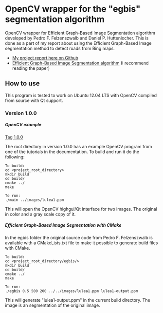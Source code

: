 OpenCV wrapper for the "egbis" segmentation algorithm
=====================================================
OpenCV wrapper for Efficient Graph-Based Image Segmentation algorithm developed
by Pedro F. Felzenszwalb and Daniel P. Huttenlocher. This is done as a part of my report about using the Efficient
Graph-Based Image segmentation method to detect roads from Bing maps.

* [My project report here on
  Github](https://github.com/christofferholmstedt/maa507-report-mathematics-behind-internet)
* [Efficient Graph-Based Image Segmentation
  algorithm](http://cs.brown.edu/~pff/segment/) (I recommend reading the paper)


How to use
----------
This program is tested to work on Ubuntu 12.04 LTS with OpenCV compiled from
source with Qt support.

### Version 1.0.0
##### OpenCV example
[Tag 1.0.0](https://github.com/christofferholmstedt/opencv-wrapper-egbis/tags)

The root directory in version 1.0.0 has an example OpenCV program from one of
the tutorials in the documentation. To build and run it do the following:

    To build:
    cd <project_root_directory>
    mkdir build
    cd build/
    cmake ../
    make

    To run:
    ./main ../images/lulea1.ppm

This will open the OpenCV highgui/Qt interface for two images. The original
in color and a gray scale copy of it.

##### Efficient Graph-Based Image Segmentation with CMake
In the egbis folder the original source code from Pedro F. Felzenszwalb is
available with a CMakeLists.txt file to make it possible to generate build
files with CMake.

    To build:
    cd <project_root_directory/egbis/>
    mkdir build
    cd build/
    cmake ../
    make

    To run:
    ./egbis 0.5 500 200 ../../images/lulea1.ppm lulea1-output.ppm

This will generate "lulea1-output.ppm" in the current build directory. The
image is an segmentation of the original image.

